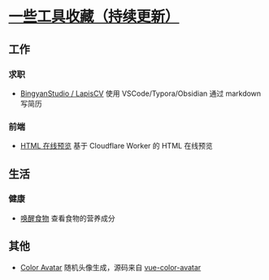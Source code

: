 # [一些工具收藏（持续更新）](https://github.com/zzturn/gitblog/issues/2)

## 工作
### 求职
- [BingyanStudio / LapisCV](https://github.com/BingyanStudio/LapisCV) 使用 VSCode/Typora/Obsidian 通过 markdown 写简历

### 前端
- [HTML 在线预览](https://html-preview.zturn.eu.org) 基于 Cloudflare Worker 的 HTML 在线预览

## 生活
### 健康
- [唤醒食物](https://www.foodwake.cn/) 查看食物的营养成分

## 其他
- [Color Avatar](https://avatar.zturn.eu.org) 随机头像生成，源码来自 [vue-color-avatar](https://github.com/Codennnn/vue-color-avatar)